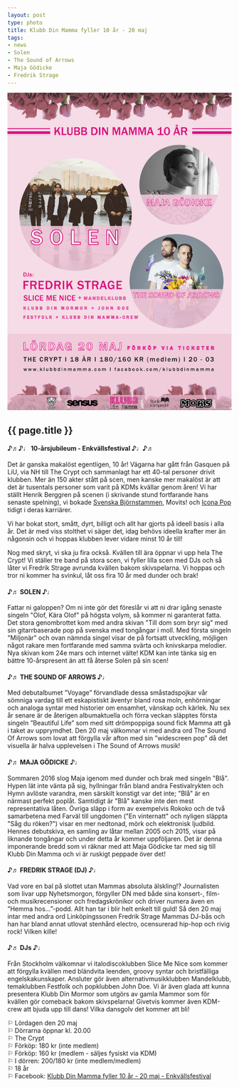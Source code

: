 ```yaml
---
layout: post
type: photo
title: Klubb Din Mamma fyller 10 år - 20 maj
tags:
- news
- Solen
- The Sound of Arrows
- Maja Gödicke
- Fredrik Strage
---
```


<img class="news-photo" src="/assets/img/news/affisch_20_maj.png" alt="{{ page.title }}" />

## {{ page.title }}

#### ♪♬♪♩ 10-årsjubileum - Enkvällsfestival ♪♩♪♬

Det är ganska makalöst egentligen, 10 år! Vägarna har gått från Gasquen på LiU, via NH till The Crypt och sammanlagt har ett 40-tal personer drivit klubben. Mer än 150 akter stått på scen, men kanske mer makalöst är att det är tusentals personer som varit på KDMs kvällar genom åren! Vi har ställt Henrik Berggren på scenen (i skrivande stund fortfarande hans senaste spelning), vi bokade [Svenska Björnstammen](/2009/11/12/den-svenska-björnstammen/), Movits! och [Icona Pop](/2011/10/10/icona-pop-nivadj-efter-en/) tidigt i deras karriärer.

Vi har bokat stort, smått, dyrt, billigt och allt har gjorts på ideell basis i alla år. Det är med viss stolthet vi säger det, idag behövs ideella krafter mer än någonsin och vi hoppas klubben lever vidare minst 10 år till!

Nog med skryt, vi ska ju fira också. Kvällen till ära öppnar vi upp hela The Crypt! Vi ställer tre band på stora scen, vi fyller lilla scen med DJs och så låter vi Fredrik Strage avrunda kvällen bakom skivspelarna. Vi hoppas och tror ni kommer ha svinkul, låt oss fira 10 år med dunder och brak!

#### ♪♬ SOLEN ♪♩

Fattar ni galoppen? Om ni inte gör det föreslår vi att ni drar igång senaste singeln "Olof, Kära Olof" på högsta volym, så kommer ni garanterat fatta. Det stora genombrottet kom med andra skivan "Till dom som bryr sig" med sin gitarrbaserade pop på svenska med tongångar i moll. Med första singeln "Miljonär" och ovan nämnda singel visar de på fortsatt utveckling, möjligen något rakare men fortfarande med samma svärta och knivskarpa melodier. Nya skivan kom 24e mars och internet välte! KDM kan inte tänka sig en bättre 10-årspresent än att få återse Solen på sin scen!

#### ♪♬ THE SOUND OF ARROWS ♪♩

Med debutalbumet ”Voyage” förvandlade dessa småstadspojkar vår sömniga vardag till ett eskapistiskt äventyr bland rosa moln, enhörningar och analoga syntar med historier om ensamhet, vänskap och kärlek. Nu sex år senare är de återigen albumaktuella och förra veckan släpptes första singeln ”Beautiful Life” som med sitt drömpoppiga sound fick Mamma att gå i taket av upprymdhet. Den 20 maj välkomnar vi med andra ord The Sound Of Arrows som lovat att förgylla vår afton med sin ”widescreen pop” då det visuella är halva upplevelsen i The Sound of Arrows musik!

#### ♪♬ MAJA GÖDICKE ♪♩

Sommaren 2016 slog Maja igenom med dunder och brak med singeln "Blå". Hypen lät inte vänta på sig, hyllningar från bland andra Festivalrykten och Hymn avlöste varandra, men särskilt konstigt var det inte; "Blå" är en närmast perfekt poplåt. Samtidigt är "Blå" kanske inte den mest representativa låten. Övriga släpp i form av exempelvis Rokoko och de två samarbetena med Farväl till ungdomen ("En vinternatt" och nyligen släppta "Såg du röken?") visar en mer nedtonad, mörk och elektronisk ljudbild. Hennes debutskiva, en samling av låtar mellan 2005 och 2015, visar på liknande tongångar och under detta år kommer uppföljaren. Det är denna imponerande bredd som vi räknar med att Maja Gödicke tar med sig till Klubb Din Mamma och vi är ruskigt peppade över det!

#### ♪♬ FREDRIK STRAGE (DJ) ♪♩

Vad vore en bal på slottet utan Mammas absoluta älskling!? Journalisten som livar upp Nyhetsmorgon, förgyller DN med både sina konsert-, film- och musikrecensioner och fredagskrönikor och driver numera även en ”Hemma hos…”-podd. Allt han tar i blir helt enkelt till guld! Så den 20 maj intar med andra ord Linköpingssonen Fredrik Strage Mammas DJ-bås och han har bland annat utlovat stenhård electro, ocensurerad hip-hop och rivig rock! Vilken kille!

#### ♪♬ DJs ♪♩

Från Stockholm välkomnar vi italodiscoklubben Slice Me Nice som kommer att förgylla kvällen med bländvita leenden, groovy syntar och bristfälliga engelskakunskaper. Ansluter gör även alternativmusikklubben Mandelklubb, temaklubben Festfolk och popklubben John Doe. Vi är även glada att kunna presentera Klubb Din Mormor som utgörs av gamla Mammor som för kvällen gör comeback bakom skivspelarna! Givetvis kommer även KDM-crew att bjuda upp till dans! Vilka dansgolv det kommer att bli!

⚐ Lördagen den 20 maj<br />
⚐ Dörrarna öppnar kl. 20.00<br />
⚐ The Crypt<br />
⚐ Förköp: 180 kr (inte medlem)<br />
⚐ Förköp: 160 kr (medlem - säljes fysiskt via KDM)<br />
⚐ I dörren: 200/180 kr (inte medlem/medlem)<br />
⚐ 18 år<br />
⚐ Facebook: [Klubb Din Mamma fyller 10 år - 20 maj - Enkvällsfestival](https://www.facebook.com/events/344064252661931/)
